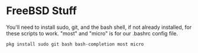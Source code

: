 # FreeBSD Stuff
You'll need to install sudo, git, and the bash shell, if not already installed, for these scripts to work. "most" and "micro" is for our .bashrc config file.

<code>pkg install sudo git bash bash-completion most micro</code>
